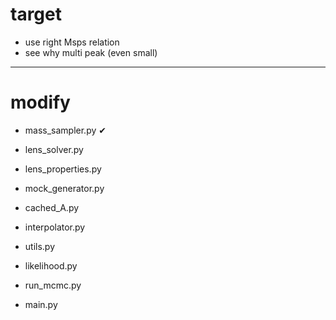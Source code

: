 # target

- use right Msps relation
- see why multi peak (even small)

---------------
# modify





- mass_sampler.py      &#x2714;
- lens_solver.py

- lens_properties.py
- mock_generator.py

- cached_A.py 
- interpolator.py
- utils.py

- likelihood.py
- run_mcmc.py
- main.py
